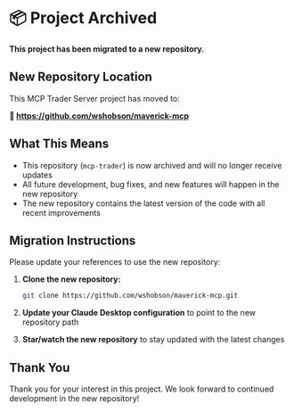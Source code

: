 # 📦 Project Archived

**This project has been migrated to a new repository.**

## New Repository Location

This MCP Trader Server project has moved to:

**🔗 https://github.com/wshobson/maverick-mcp**

## What This Means

- This repository (`mcp-trader`) is now archived and will no longer receive updates
- All future development, bug fixes, and new features will happen in the new repository
- The new repository contains the latest version of the code with all recent improvements

## Migration Instructions

Please update your references to use the new repository:

1. **Clone the new repository:**
   ```bash
   git clone https://github.com/wshobson/maverick-mcp.git
   ```

2. **Update your Claude Desktop configuration** to point to the new repository path

3. **Star/watch the new repository** to stay updated with the latest changes

## Thank You

Thank you for your interest in this project. We look forward to continued development in the new repository!